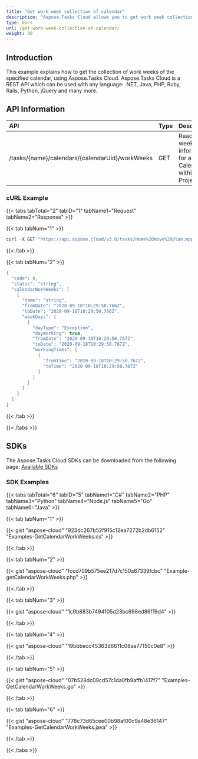 ```yaml
---
title: "Get work week collection of calendar"
description: "Aspose.Tasks Cloud allows you to get work week collection of calendar in MPP, MPT and XML. Moreover, our REST API can be used with nearly all languages like .NET, Node.JS, Python, PHP, Go, Java and many more."
type: docs
url: /get-work-week-collection-of-calendar/
weight: 30
---
```


## **Introduction**
This example explains how to get the collection of work weeks of the specified calendar, using Aspose.Tasks Cloud. Aspose.Tasks Cloud is a REST API which can be used with any language: .NET, Java, PHP, Ruby, Rails, Python, jQuery and many more.
## **API Information**

|**API**|**Type**|**Description**|**Resource Link**|
| :- | :- | :- | :- |
|/tasks/{name}/calendars/{calendarUid}/workWeeks|GET|Read work week information for a give Calendar within a MS Project File|[GetCalendarWorkWeeks](https://apireference.aspose.cloud/tasks/#/TasksCalendar/GetCalendarWorkWeeks)|
### **cURL Example**
{{< tabs tabTotal="2" tabID="1" tabName1="Request" tabName2="Response" >}}

{{< tab tabNum="1" >}}

```java
curl -X GET "https://api.aspose.cloud/v3.0/tasks/Home%20move%20plan.mpp/calendars/1/workWeeks" -H "accept: application/json" 
```
{{< /tab >}}

{{< tab tabNum="2" >}}

```java
{
  "code": 0,
  "status": "string",
  "calendarWorkWeeks": [
    {
      "name": "string",
      "fromDate": "2020-09-18T10:29:50.766Z",
      "toDate": "2020-09-18T10:29:50.766Z",
      "weekDays": [
        {
          "dayType": "Exception",
          "dayWorking": true,
          "fromDate": "2020-09-18T10:29:50.767Z",
          "toDate": "2020-09-18T10:29:50.767Z",
          "workingTimes": [
            {
              "fromTime": "2020-09-18T10:29:50.767Z",
              "toTime": "2020-09-18T10:29:50.767Z"
            }
          ]
        }
      ]
    }
  ]
}

```

{{< /tab >}}

{{< /tabs >}}
## **SDKs**
The Aspose.Tasks Cloud SDKs can be downloaded from the following page: [Available SDKs](/tasks/available-sdks/)
### **SDK Examples**
{{< tabs tabTotal="6" tabID="5" tabName1="C#" tabName2="PHP" tabName3="Python" tabName4="Node.js" tabName5="Go" tabName6="Java" >}}


{{< tab tabNum="1" >}}

{{< gist "aspose-cloud" "923dc267b52f915c12ea7272b2db6152" "Examples-GetCalendarWorkWeeks.cs" >}}

{{< /tab >}}

{{< tab tabNum="2" >}}

{{< gist "aspose-cloud" "fccd709b575ee217d7c150a67339fcbc" "Example-getCalendarWorkWeeks.php" >}}

{{< /tab >}}

{{< tab tabNum="3" >}}

{{< gist "aspose-cloud" "1c9b883b7494105d23bc698ed86f19d4" >}}

{{< /tab >}}

{{< tab tabNum="4" >}}

{{< gist "aspose-cloud" "19bbbecc45363d6611c08aa77150c0e8" >}}

{{< /tab >}}

{{< tab tabNum="5" >}}

{{< gist "aspose-cloud" "07b528dc09cd57c1da0fb9affb1417f7" "Examples-GetCalendarWorkWeeks.go" >}}

{{< /tab >}}

{{< tab tabNum="6" >}}

{{< gist "aspose-cloud" "778c73d65cee00b98af00c9a48e36147" "Examples-GetCalendarWorkWeeks.java" >}}

{{< /tab >}}

{{< /tabs >}}
